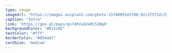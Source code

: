 ```yaml
---
type: image
imageUrl: "https://images.unsplash.com/photo-1576009343708-82c3f5732c35?ixlib=rb-4.0.3&ixid=M3wxMjA3fDB8MHxwaG90by1wYWdlfHx8fGVufDB8fHx8fA%3D%3D&auto=format&fit=crop&w=2670&q=80"
caption: "Intro"
link: 'https://goo.gl/maps/gs74hVuQ2eRCS1Nq9'
backgroundColor: "#011c02"
textColor: "#fff"
borderColor: "#054a07"
cardSize: 'medium'
---
```

